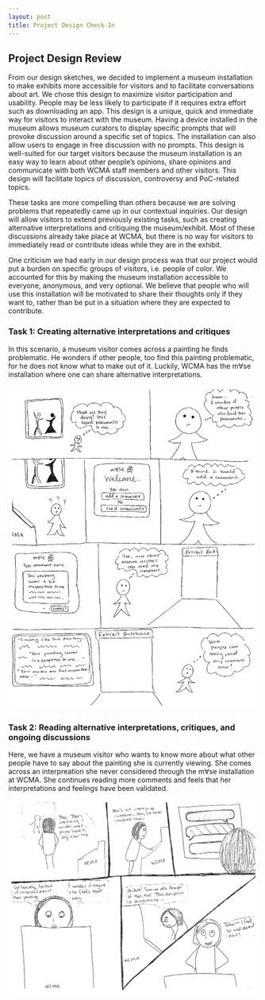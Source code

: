 ```yaml
---
layout: post
title: Project Design Check-In 
---
```

## Project Design Review
From our design sketches, we decided to implement a museum installation to make exhibits more accessible for visitors and to facilitate conversations about art. We chose this design to maximize visitor participation and usability. People may be less likely to participate if it requires extra effort such as downloading an app. This design is a unique, quick and immediate way for visitors to interact with the museum. Having a device installed in the museum allows museum curators to display specific prompts that will provoke discussion around a specific set of topics. The installation can also allow users to engage in free discussion with no prompts. This design is well-suited for our target visitors because the museum installation is an easy way to learn about other people’s opinions, share opinions and communicate with both WCMA staff members and other visitors. This design will facilitate topics of discussion, controversy and PoC-related topics. 

These tasks are more compelling than others because we are solving problems that repeatedly came up in our contextual inquiries. Our design will allow visitors to extend previously existing tasks, such as creating alternative interpretations and critiquing the museum/exhibit. Most of these discussions already take place at WCMA, but there is no way for visitors to immediately read or contribute ideas while they are in the exhibit.

One criticism we had early in our design process was that our project would put a burden on specific groups of visitors, i.e. people of color. We accounted for this by making the museum installation accessible to everyone, anonymous, and very optional. We believe that people who will use this installation will be motivated to share their thoughts only if they want to, rather than be put in a situation where they are expected to contribute.

### Task 1: Creating alternative interpretations and critiques
In this scenario, a museum visitor comes across a painting he finds problematic. He wonders if other people, too find this painting problematic, for he does not know what to make out of it. Luckily, WCMA has the m∀se installation where one can share alternative interpretations. 

![StoryBoard1](/img/elvira_storyboard.jpg)


### Task 2: Reading alternative interpretations, critiques, and ongoing discussions
Here, we have a museum visitor who wants to know more about what other people have to say about the painting she is currently viewing. She comes across an interpreation she never considered through the m∀se installation at WCMA. She continues reading more comments and feels that her interpretations and feelings have been validated. 

![StoryBoard2](/img/storyboard1.jpg)
